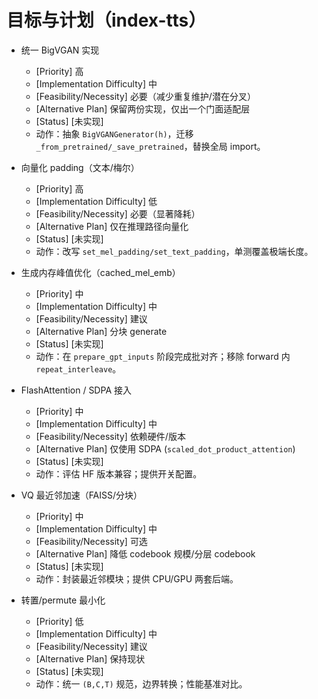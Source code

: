 # 目标与计划（index-tts）

- 统一 BigVGAN 实现
  - [Priority] 高
  - [Implementation Difficulty] 中
  - [Feasibility/Necessity] 必要（减少重复维护/潜在分叉）
  - [Alternative Plan] 保留两份实现，仅出一个门面适配层
  - [Status] [未实现]
  - 动作：抽象 `BigVGANGenerator(h)`，迁移 `_from_pretrained/_save_pretrained`，替换全局 import。

- 向量化 padding（文本/梅尔）
  - [Priority] 高
  - [Implementation Difficulty] 低
  - [Feasibility/Necessity] 必要（显著降耗）
  - [Alternative Plan] 仅在推理路径向量化
  - [Status] [未实现]
  - 动作：改写 `set_mel_padding/set_text_padding`，单测覆盖极端长度。

- 生成内存峰值优化（cached_mel_emb）
  - [Priority] 中
  - [Implementation Difficulty] 中
  - [Feasibility/Necessity] 建议
  - [Alternative Plan] 分块 generate
  - [Status] [未实现]
  - 动作：在 `prepare_gpt_inputs` 阶段完成批对齐；移除 forward 内 `repeat_interleave`。

- FlashAttention / SDPA 接入
  - [Priority] 中
  - [Implementation Difficulty] 中
  - [Feasibility/Necessity] 依赖硬件/版本
  - [Alternative Plan] 仅使用 SDPA (`scaled_dot_product_attention`)
  - [Status] [未实现]
  - 动作：评估 HF 版本兼容；提供开关配置。

- VQ 最近邻加速（FAISS/分块）
  - [Priority] 中
  - [Implementation Difficulty] 中
  - [Feasibility/Necessity] 可选
  - [Alternative Plan] 降低 codebook 规模/分层 codebook
  - [Status] [未实现]
  - 动作：封装最近邻模块；提供 CPU/GPU 两套后端。

- 转置/permute 最小化
  - [Priority] 低
  - [Implementation Difficulty] 中
  - [Feasibility/Necessity] 建议
  - [Alternative Plan] 保持现状
  - [Status] [未实现]
  - 动作：统一 `(B,C,T)` 规范，边界转换；性能基准对比。







